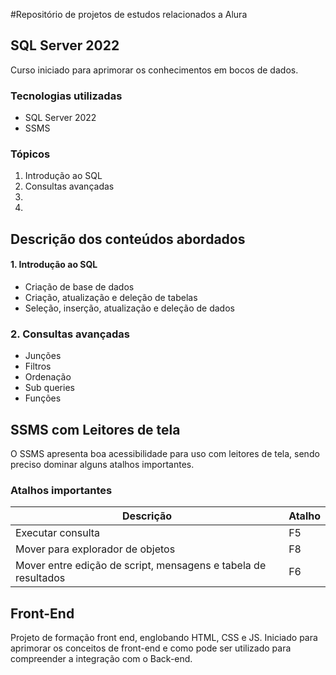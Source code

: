 #Repositório de projetos de estudos relacionados a Alura 

## SQL Server 2022 
Curso iniciado para aprimorar os conhecimentos em bocos de dados.

### Tecnologias utilizadas
- SQL Server 2022
- SSMS

### Tópicos

1. Introdução ao SQL
2. Consultas avançadas 
3.
4.

## Descrição dos conteúdos abordados

#### 1. Introdução ao SQL

- Criação de base de dados
- Criação, atualização e deleção de tabelas
- Seleção, inserção, atualização e deleção de dados 

### 2. Consultas avançadas 

- Junções 
- Filtros 
- Ordenação 
- Sub queries 
- Funções

## SSMS com Leitores de tela
O SSMS apresenta boa acessibilidade para uso com leitores de tela, sendo preciso dominar alguns atalhos importantes.

### Atalhos importantes

|Descrição|Atalho|
|--|--|
|Executar consulta|F5|
|Mover para explorador de objetos|F8|
|Mover entre edição de script, mensagens e tabela de resultados|F6|

##  Front-End 
Projeto de formação front end, englobando HTML, CSS e JS. Iniciado para aprimorar os conceitos de front-end e como pode ser utilizado para compreender a integração com o Back-end. 

